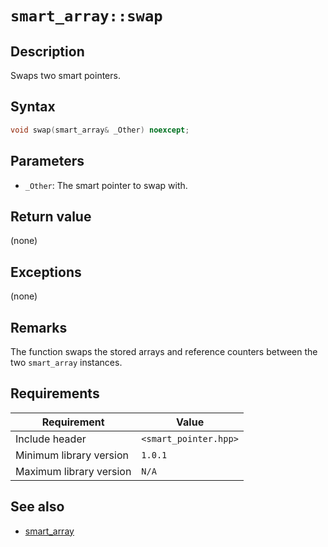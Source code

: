 # `smart_array::swap`

## Description

Swaps two smart pointers.

## Syntax

```cpp
void swap(smart_array& _Other) noexcept;
```

## Parameters

- `_Other`: The smart pointer to swap with.

## Return value

(none)

## Exceptions

(none)

## Remarks

The function swaps the stored arrays and reference counters between the two `smart_array` instances.

## Requirements

| Requirement             | Value                 |
|-------------------------|-----------------------|
| Include header          | `<smart_pointer.hpp>` |
| Minimum library version | `1.0.1`               |
| Maximum library version | `N/A`                 |

## See also

- [smart_array](smart_array.md)